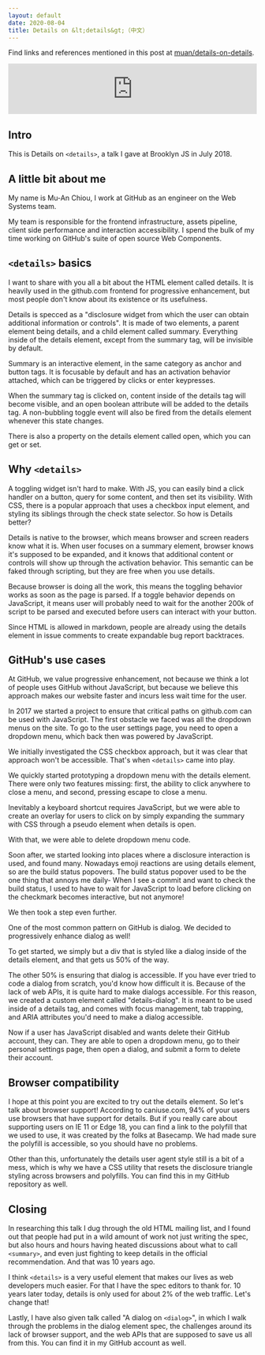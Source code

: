 ```yaml
---
layout: default
date: 2020-08-04
title: Details on &lt;details&gt;（中文）
---
```


Find links and references mentioned in this post at [muan/details-on-details](https://github.com/muan/details-on-details).

<iframe src="https://anchor.fm/muan/embed/episodes/Details-on-details-English-ehlu8i/a-a2s4pnu" height="102px" width="100%" frameborder="0" scrolling="no"></iframe>

## Intro

This is Details on `<details>`, a talk I gave at Brooklyn JS in July 2018.

## A little bit about me

My name is Mu-An Chiou, I work at GitHub as an engineer on the Web Systems team.

My team is responsible for the frontend infrastructure, assets pipeline, client side performance and interaction accessibility. I spend the bulk of my time working on GitHub's suite of open source Web Components.

## `<details>` basics

I want to share with you all a bit about the HTML element called details. It is heavily used in the github.com frontend for progressive enhancement, but most people don't know about its existence or its usefulness.

Details is specced as a "disclosure widget from which the user can obtain additional information or controls". It is made of two elements, a parent element being details, and a child element called summary. Everything inside of the details element, except from the summary tag, will be invisible by default.

Summary is an interactive element, in the same category as anchor and button tags. It is focusable by default and has an activation behavior attached, which can be triggered by clicks or enter keypresses.

When the summary tag is clicked on, content inside of the details tag will become visible, and an open boolean attribute will be added to the details tag. A non-bubbling toggle event will also be fired from the details element whenever this state changes.

There is also a property on the details element called open, which you can get or set.

## Why `<details>`

A toggling widget isn't hard to make. With JS, you can easily bind a click handler on a button, query for some content, and then set its visibility. With CSS, there is a popular approach that uses a checkbox input element, and styling its siblings through the check state selector. So how is Details better?

Details is native to the browser, which means browser and screen readers know what it is. When user focuses on a summary element, browser knows it's supposed to be expanded, and it knows that additional content or controls will show up through the activation behavior. This semantic can be faked through scripting, but they are free when you use details.

Because browser is doing all the work, this means the toggling behavior works as soon as the page is parsed. If a toggle behavior depends on JavaScript, it means user will probably need to wait for the another 200k of script to be parsed and executed before users can interact with your button.

Since HTML is allowed in markdown, people are already using the details element in issue comments to create expandable bug report backtraces.

## GitHub's use cases

At GitHub, we value progressive enhancement, not because we think a lot of people uses GitHub without JavaScript, but because we believe this approach makes our website faster and incurs less wait time for the user.

In 2017 we started a project to ensure that critical paths on github.com can be used with JavaScript. The first obstacle we faced was all the dropdown menus on the site. To go to the user settings page, you need to open a dropdown menu, which back then was powered by JavaScript.

We initially investigated the CSS checkbox approach, but it was clear that approach won't be accessible. That's when `<details>` came into play.

We quickly started prototyping a dropdown menu with the details element. There were only two features missing: first, the ability to click anywhere to close a menu, and second, pressing escape to close a menu.

Inevitably a keyboard shortcut requires JavaScript, but we were able to create an overlay for users to click on by simply expanding the summary with CSS through a pseudo element when details is open.

With that, we were able to delete dropdown menu code.

Soon after, we started looking into places where a disclosure interaction is used, and found many. Nowadays emoji reactions are using details element, so are the build status popovers. The build status popover used to be the one thing that annoys me daily- When I see a commit and want to check the build status, I used to have to wait for JavaScript to load before clicking on the checkmark becomes interactive, but not anymore!

We then took a step even further.

One of the most common pattern on GitHub is dialog. We decided to progressively enhance dialog as well!

To get started, we simply but a div that is styled like a dialog inside of the details element, and that gets us 50% of the way.

The other 50% is ensuring that dialog is accessible. If you have ever tried to code a dialog from scratch, you'd know how difficult it is. Because of the lack of web APIs, it is quite hard to make dialogs accessible. For this reason, we created a custom element called "details-dialog". It is meant to be used inside of a details tag, and comes with focus management, tab trapping, and ARIA attributes you'd need to make a dialog accessible.

Now if a user has JavaScript disabled and wants delete their GitHub account, they can. They are able to open a dropdown menu, go to their personal settings page, then open a dialog, and submit a form to delete their account.

## Browser compatibility

I hope at this point you are excited to try out the details element. So let's talk about browser support! According to caniuse.com, 94% of your users use browsers that have support for details. But if you really care about supporting users on IE 11 or Edge 18, you can find a link to the polyfill that we used to use, it was created by the folks at Basecamp. We had made sure the polyfill is accessible, so you should have no problems.

Other than this, unfortunately the details user agent style still is a bit of a mess, which is why we have a CSS utility that resets the disclosure triangle styling across browsers and polyfills. You can find this in my GitHub repository as well.

## Closing

In researching this talk I dug through the old HTML mailing list, and I found out that people had put in a wild amount of work not just writing the spec, but also hours and hours having heated discussions about what to call `<summary>`, and even just fighting to keep details in the official recommendation. And that was 10 years ago.

I think `<details>` is a very useful element that makes our lives as web developers much easier. For that I have the spec editors to thank for. 10 years later today, details is only used for about 2% of the web traffic. Let's change that!

Lastly, I have also given talk called "A dialog on `<dialog>`", in which I walk through the problems in the dialog element spec, the challenges around its lack of browser support, and the web APIs that are supposed to save us all from this. You can find it in my GitHub account as well.
